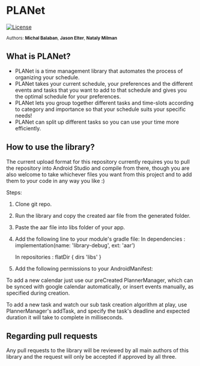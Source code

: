 <!--
  Title: PLANet Scheduling Library
  Description: Preference-based automatic schedule planner library for maximum task completion
  Authors: Michal Balaban, Jason Elter, Nataly Milman
  -->

# PLANet 
[![License](https://img.shields.io/badge/License-Apache%202.0-blue.svg)](https://opensource.org/licenses/Apache-2.0)

<sup>Authors: **Michal Balaban**, **Jason Elter**, **Nataly Milman**</sup>

## What is PLANet?
* PLANet is a time management library that automates the process of organizing your schedule.
* PLANet takes your current schedule, your preferences and the different events and tasks that you want to add to that schedule and gives you the optimal schedule for your preferences.
* PLANet lets you group together different tasks and time-slots according to category and importance so that your schedule suits your specific needs!
* PLANet can split up different tasks so you can use your time more efficiently.

## How to use the library?
The current upload format for this repository currently requires you to pull the repository into Android Studio and compile from there, though you are also welcome to take whichever files you want from this project and to add them to your code in any way you like :)

Steps:
1. Clone git repo.
2. Run the library and copy the created aar file from the generated folder.
3. Paste the aar file into libs folder of your app.
4. Add the following line to your module's gradle file:
   In dependencies :
   implementation(name: 'library-debug', ext: 'aar')
   
   In repositories :
   flatDir {
                             dirs 'libs'
                         }
5. Add the following permissions to your AndroidManifest:

    <uses-permission android:name="android.permission.READ_CALENDAR" />
    <uses-permission android:name="android.permission.WRITE_CALENDAR" />

To add a new calendar just use our preCreated PlannerManager, which can be synced with
google calendar automatically, or insert events manually, as specified during creation.

To add a new task and watch our sub task creation algorithm at play, use PlannerManager's addTask,
and specify the task's deadline and expected duration it will take to complete in milliseconds.

## Regarding pull requests
Any pull requests to the library will be reviewed by all main authors of this library and the request will only be accepted if approved by all three.
